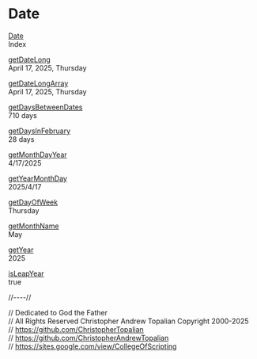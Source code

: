 # Date

[Date](date.md)  
Index  

[getDateLong](getDateLong.js)  
April 17, 2025, Thursday

[getDateLongArray](getDateLongArray.js)  
April 17, 2025, Thursday

[getDaysBetweenDates](getDaysBetweenDates.js)  
710 days

[getDaysInFebruary](getDaysInFebruary.js)  
28 days

[getMonthDayYear](getMonthDayYear.js)  
4/17/2025

[getYearMonthDay](getYearMonthDay.js)  
2025/4/17

[getDayOfWeek](getDayOfWeek.js)  
Thursday

[getMonthName](getMonthName.js)  
May

[getYear](getYear.js)  
2025

[isLeapYear](isLeapYear.js)  
true

//----//

// Dedicated to God the Father  
// All Rights Reserved Christopher Andrew Topalian Copyright 2000-2025  
// https://github.com/ChristopherTopalian  
// https://github.com/ChristopherAndrewTopalian  
// https://sites.google.com/view/CollegeOfScripting


